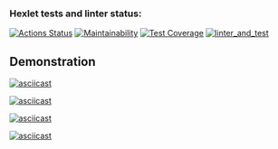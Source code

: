 ### Hexlet tests and linter status:
[![Actions Status](https://github.com/asenka0301/frontend-bootcamp-project-46/workflows/hexlet-check/badge.svg)](https://github.com/asenka0301/frontend-bootcamp-project-46/actions)
[![Maintainability](https://api.codeclimate.com/v1/badges/bc9ff549a4707a1573f6/maintainability)](https://codeclimate.com/github/asenka0301/frontend-bootcamp-project-46/maintainability)
[![Test Coverage](https://api.codeclimate.com/v1/badges/bc9ff549a4707a1573f6/test_coverage)](https://codeclimate.com/github/asenka0301/frontend-bootcamp-project-46/test_coverage)
[![linter_and_test](https://github.com/asenka0301/frontend-bootcamp-project-46/actions/workflows/linter_and_test.yml/badge.svg)](https://github.com/asenka0301/frontend-bootcamp-project-46/actions/workflows/linter_and_test.yml)


## Demonstration

[![asciicast](https://asciinema.org/a/547869.svg)](https://asciinema.org/a/547869)

[![asciicast](https://asciinema.org/a/547876.svg)](https://asciinema.org/a/547876)

[![asciicast](https://asciinema.org/a/548092.svg)](https://asciinema.org/a/548092)

[![asciicast](https://asciinema.org/a/548317.svg)](https://asciinema.org/a/548317)




